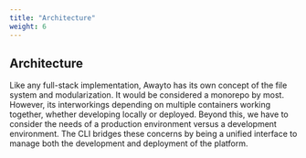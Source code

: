 ```yaml
---
title: "Architecture"
weight: 6
---
```


## Architecture

Like any full-stack implementation, Awayto has its own concept of the file system and modularization. It would be considered a monorepo by most. However, its interworkings depending on multiple containers working together, whether developing locally or deployed. Beyond this, we have to consider the needs of a production environment versus a development environment. The CLI bridges these concerns by being a unified interface to manage both the development and deployment of the platform.